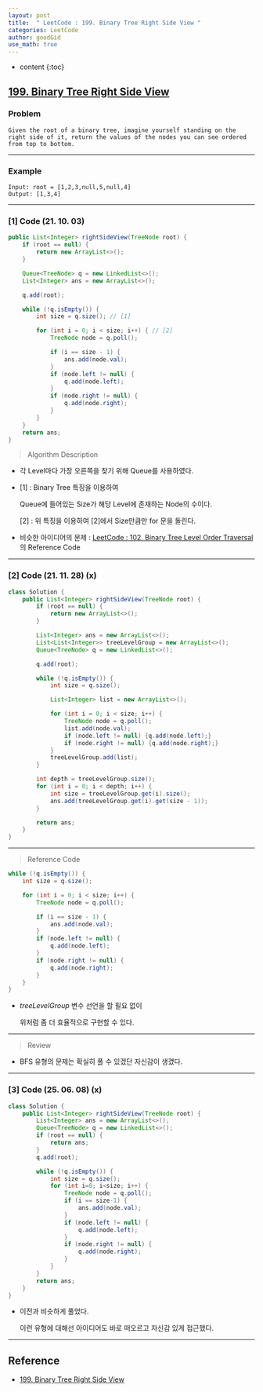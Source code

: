 ```yaml
---
layout: post
title:  " LeetCode : 199. Binary Tree Right Side View "
categories: LeetCode
author: goodGid
use_math: true
---
```

* content
{:toc}

## [199. Binary Tree Right Side View](https://leetcode.com/problems/binary-tree-right-side-view/)

### Problem

```
Given the root of a binary tree, imagine yourself standing on the right side of it, return the values of the nodes you can see ordered from top to bottom.
```


---

### Example

```
Input: root = [1,2,3,null,5,null,4]
Output: [1,3,4]
```

---

### [1] Code (21. 10. 03)

``` java
public List<Integer> rightSideView(TreeNode root) {
    if (root == null) {
        return new ArrayList<>();
    }

    Queue<TreeNode> q = new LinkedList<>();
    List<Integer> ans = new ArrayList<>();

    q.add(root);

    while (!q.isEmpty()) {
        int size = q.size(); // [1]

        for (int i = 0; i < size; i++) { // [2]
            TreeNode node = q.poll();

            if (i == size - 1) {
                ans.add(node.val);
            }
            if (node.left != null) {
                q.add(node.left);
            }
            if (node.right != null) {
                q.add(node.right);
            }
        }
    }
    return ans;
}
```

> Algorithm Description

* 각 Level마다 가장 오른쪽을 찾기 위해 Queue를 사용하였다.

* [1] : Binary Tree 특징을 이용하여

  Queue에 들어있는 Size가 해당 Level에 존재하는 Node의 수이다.

  [2] : 위 특징을 이용하여 [2]에서 Size만큼만 for 문을 돌린다.

* 비슷한 아이디어의 문제 : [LeetCode : 102. Binary Tree Level Order Traversal]({{site.url}}/LeetCode-Binary-Tree-Level-Order-Traversal/#1-code-21-09-26)의 Reference Code 


---

### [2] Code (21. 11. 28) (x)

``` java
class Solution {
    public List<Integer> rightSideView(TreeNode root) {
        if (root == null) {
            return new ArrayList<>();
        }

        List<Integer> ans = new ArrayList<>();
        List<List<Integer>> treeLevelGroup = new ArrayList<>();
        Queue<TreeNode> q = new LinkedList<>();

        q.add(root);

        while (!q.isEmpty()) {
            int size = q.size();

            List<Integer> list = new ArrayList<>();

            for (int i = 0; i < size; i++) {
                TreeNode node = q.poll();
                list.add(node.val);
                if (node.left != null) {q.add(node.left);}
                if (node.right != null) {q.add(node.right);}
            }
            treeLevelGroup.add(list);
        }

        int depth = treeLevelGroup.size();
        for (int i = 0; i < depth; i++) {
            int size = treeLevelGroup.get(i).size();
            ans.add(treeLevelGroup.get(i).get(size - 1));
        }

        return ans;
    }
}
```

---

> Reference Code

``` java
while (!q.isEmpty()) {
    int size = q.size();

    for (int i = 0; i < size; i++) {
        TreeNode node = q.poll();

        if (i == size - 1) {
            ans.add(node.val);
        }
        if (node.left != null) {
            q.add(node.left);
        }
        if (node.right != null) {
            q.add(node.right);
        }
    }
}
```

* *treeLevelGroup* 변수 선언을 할 필요 없이

  위처럼 좀 더 효율적으로 구현할 수 있다.

---

> Review

* BFS 유형의 문제는 확실히 풀 수 있겠단 자신감이 생겼다.

---

### [3] Code (25. 06. 08) (x)

``` java
class Solution {
    public List<Integer> rightSideView(TreeNode root) {
        List<Integer> ans = new ArrayList<>();
        Queue<TreeNode> q = new LinkedList<>();
        if (root == null) {
            return ans;
        }
        q.add(root);

        while (!q.isEmpty()) {
            int size = q.size();
            for (int i=0; i<size; i++) {
                TreeNode node = q.poll();
                if (i == size-1) {
                    ans.add(node.val);
                }
                if (node.left != null) {
                    q.add(node.left);
                }
                if (node.right != null) {
                    q.add(node.right);
                }
            }
        }
        return ans;
    }
}
```

* 이전과 비슷하게 풀었다.

  이런 유형에 대해선 아이디어도 바로 떠오르고 자신감 있게 접근했다.

---

## Reference

* [199. Binary Tree Right Side View](https://leetcode.com/problems/binary-tree-right-side-view/)